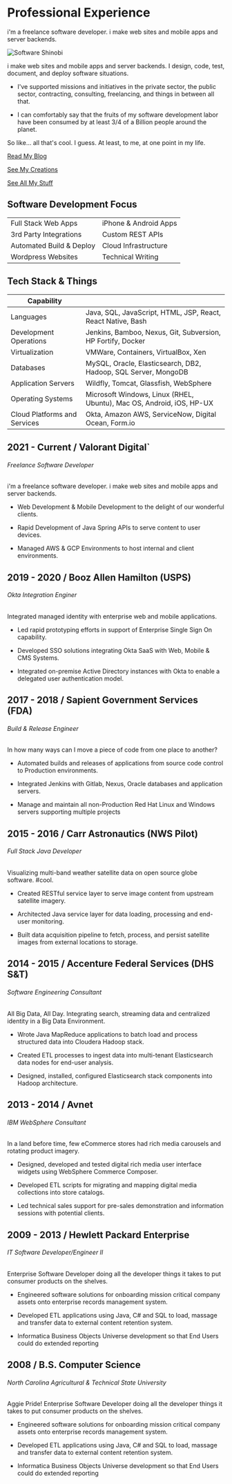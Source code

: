 # Professional Experience

i'm a freelance software developer. i make web sites and mobile apps and server backends.

![Software Shinobi](/assets/imagery/softwareshinobi.png)

i make web sites and mobile apps and server backends. I design, code, test, document, and deploy software situations.

* I've supported missions and initiatives in the private sector, the public sector, contracting, consulting, freelancing, and things in between all that.

* I can comfortably say that the fruits of my software development labor have been consumed by at least 3/4 of a Billion people around the planet.

So like... all that's cool. I guess. At least, to me, at one point in my life.

<div class="row">

<a class="btn btn-primary" href="https://softwaredeveloperthings.com/">Read My Blog</a>

<a class="btn btn-primary" href="/projects">See My Creations</a>

<a class="btn btn-primary" href="https://links.softwareshinobi.digital">See All My Stuff</a>

</div>

<p></p>

## Software Development Focus

|                          |                      |
|--------------------------|----------------------|
| Full Stack Web Apps      | iPhone & Android Apps
| 3rd Party Integrations   | Custom REST APIs
| Automated Build & Deploy | Cloud Infrastructure
| Wordpress Websites       | Technical Writing

## Tech Stack & Things

| Capability |  |
|-------------------|--------|
|Languages   |  Java, SQL, JavaScript, HTML, JSP, React, React Native, Bash         
|Development Operations| Jenkins, Bamboo, Nexus, Git, Subversion, HP Fortify, Docker
|Virtualization| VMWare, Containers, VirtualBox, Xen
|Databases| MySQL, Oracle, Elasticsearch, DB2, Hadoop, SQL Server, MongoDB
|Application Servers| Wildfly, Tomcat, Glassfish, WebSphere
|Operating Systems| Microsoft Windows, Linux (RHEL, Ubuntu), Mac OS, Android, iOS, HP-UX
|Cloud Platforms and Services| Okta, Amazon AWS, ServiceNow, Digital Ocean, Form.io

## 2021 - Current / Valorant Digital`

###### Freelance Software Developer

i'm a freelance software developer. i make web sites and mobile apps and server backends. 

* Web Development & Mobile Development to the delight of our wonderful clients.

* Rapid Development of Java Spring APIs to serve content to user devices.

* Managed AWS & GCP Environments to host internal and client environments.

## 2019 - 2020 / Booz Allen Hamilton (USPS)

###### Okta Integration Enginer

Integrated managed identity with enterprise web and mobile applications.

* Led rapid prototyping efforts in support of Enterprise Single Sign On capability.

* Developed SSO solutions integrating Okta SaaS with Web, Mobile & CMS Systems.

* Integrated on-premise Active Directory instances with Okta to enable a delegated user authentication model.

## 2017 - 2018 / Sapient Government Services (FDA)

###### Build & Release Engineer

In how many ways can I move a piece of code from one place to another?

* Automated builds and releases of applications from source code control to Production environments.

* Integrated Jenkins with Gitlab, Nexus, Oracle databases and application servers.

* Manage and maintain all non-Production Red Hat Linux and Windows servers supporting multiple projects

## 2015 - 2016 / Carr Astronautics (NWS Pilot)

###### Full Stack Java Developer

Visualizing multi-band weather satellite data on open source globe software. #cool.

* Created RESTful service layer to serve image content from upstream satellite imagery.

* Architected Java service layer for data loading, processing and end-user monitoring.

* Built data acquisition pipeline to fetch, process, and persist satellite images from external locations to storage.

## 2014 - 2015 / Accenture Federal Services (DHS S&T)

###### Software Engineering Consultant

All Big Data, All Day. Integrating search, streaming data and centralized identity in a Big Data Environment.

* Wrote Java MapReduce applications to batch load and process structured data into Cloudera Hadoop stack.

* Created ETL processes to ingest data into multi-tenant Elasticsearch data nodes for end-user analysis.

* Designed, installed, configured Elasticsearch stack components into Hadoop architecture.

## 2013 - 2014 / Avnet

###### IBM WebSphere Consultant

In a land before time, few eCommerce stores had rich media carousels and rotating product imagery.

* Designed, developed and tested digital rich media user interface widgets using WebSphere Commerce Composer.

* Developed ETL scripts for migrating and mapping digital media collections into store catalogs.

* Led technical sales support for pre-sales demonstration and information sessions with potential clients. 

## 2009 - 2013 / Hewlett Packard Enterprise

###### IT Software Developer/Engineer II

Enterprise Software Developer doing all the developer things it takes to put consumer products on the shelves.

* Engineered software solutions for onboarding mission critical company assets onto enterprise records management system.

* Developed ETL applications using Java, C# and SQL to load, massage and transfer data to external content retention system.

* Informatica Business Objects Universe development so that End Users could do extended reporting

## 2008 / B.S. Computer Science

###### North Carolina Agricultural & Technical State University

Aggie Pride! Enterprise Software Developer doing all the developer things it takes to put consumer products on the shelves.

* Engineered software solutions for onboarding mission critical company assets onto enterprise records management system.

* Developed ETL applications using Java, C# and SQL to load, massage and transfer data to external content retention system.

* Informatica Business Objects Universe development so that End Users could do extended reporting
